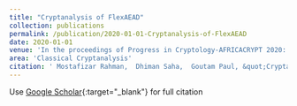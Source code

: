 ```yaml
---
title: "Cryptanalysis of FlexAEAD"
collection: publications
permalink: /publication/2020-01-01-Cryptanalysis-of-FlexAEAD
date: 2020-01-01
venue: 'In the proceedings of Progress in Cryptology-AFRICACRYPT 2020: 12th International Conference on Cryptology in Africa, Cairo, Egypt, July 20--22, 2020, Proceedings'
area: 'Classical Cryptanalysis'
citation: ' Mostafizar Rahman,  Dhiman Saha,  Goutam Paul, &quot;Cryptanalysis of FlexAEAD.&quot; In the proceedings of Progress in Cryptology-AFRICACRYPT 2020: 12th International Conference on Cryptology in Africa, Cairo, Egypt, July 20--22, 2020, Proceedings, 2020.'
---
```

Use [Google Scholar](https://scholar.google.com/scholar?q=Cryptanalysis+of+FlexAEAD){:target="_blank"} for full citation